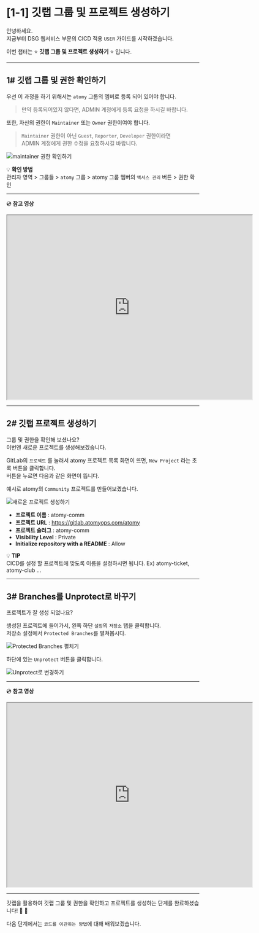 # [1-1] 깃랩 그룹 및 프로젝트 생성하기

안녕하세요.  
지금부터 DSG 웹서비스 부문의 CICD 적용 `USER` 가이드를 시작하겠습니다.  

이번 챕터는 :star: **깃랩 그룹 및 프로젝트 생성하기** :star: 입니다.

---

## 1# 깃랩 그룹 및 권한 확인하기

우선 이 과정을 하기 위해서는 `atomy` 그룹의 멤버로 등록 되어 있어야 합니다.  
> 만약 등록되어있지 않다면, ADMIN 계정에게 등록 요청을 하시길 바랍니다.    

또한, 자신의 권한이 `Maintainer` 또는 `Owner` 권한이여야 합니다.  

> `Maintainer` 권한이 아닌 `Guest`, `Reporter`, `Developer` 권한이라면  
> ADMIN 계정에게 권한 수정을 요청하시길 바랍니다. 

![maintainer 권한 확인하기](https://user-images.githubusercontent.com/54167990/64935965-a19eb800-d88e-11e9-9d36-7c93d64352a3.PNG)

:bulb: **확인 방법**    
관리자 영역 > 그룹들 > `atomy` 그룹 > atomy 그룹 멤버의 `액서스 관리` 버튼 > 권한 확인

---

:cd: **참고 영상**
<iframe src="https://drive.google.com/file/d/11nHGwZBb7bk_zka9y5uKo6Vm2sFR0ObR/preview" width="640" height="480"></iframe>

---
## 2# 깃랩 프로젝트 생성하기

그룹 및 권한을 확인해 보셨나요?    
이번엔 새로운 프로젝트를 생성해보겠습니다.

GitLab의 `프로젝트` 를 눌러서 atomy 프로젝트 목록 화면이 뜨면, `New Project` 라는 초록 버튼을 클릭합니다.      
버튼을 누르면 다음과 같은 화면이 뜹니다.      

예시로 atomy의 `Community` 프로젝트를 만들어보곘습니다.

![새로운 프로젝트 생성하기](https://user-images.githubusercontent.com/54167990/64936553-871a0e00-d891-11e9-8224-efc9e212ffab.PNG)

- **프로젝트 이름** : atomy-comm 
- **프로젝트 URL** : https://gitlab.atomyops.com/atomy  
- **프로젝트 슬러그** : atomy-comm
- **Visibility Level** : Private
- **Initialize repository with a README** : Allow


:bulb: **TIP**    
CICD를 설정 할 프로젝트에 맞도록 이름을 설정하시면 됩니다. Ex) atomy-ticket, atomy-club ...

---

## 3# Branches를 Unprotect로 바꾸기 

프로젝트가 잘 생성 되었나요?  

생성된 프로젝트에 들어가서, 왼쪽 하단 `설정`의 `저장소` 탭을 클릭합니다.   
저장소 설정에서 `Protected Branches`를 펼쳐봅시다.    

![Protected Branches 펼치기](https://user-images.githubusercontent.com/54167990/64938717-cc423e00-d899-11e9-8e21-1d1b6a42783a.PNG)

하단에 있는 `Unprotect` 버튼을 클릭합니다.

![Unprotect로 변경하기](https://user-images.githubusercontent.com/54167990/64937490-69e73e80-d895-11e9-8a3d-e83293a89256.png)

---

:cd: **참고 영상**    
<iframe src="https://drive.google.com/file/d/1AJWmm7rftx_DpdMtSRV32ReIMWbZ8p4W/preview" width="640" height="480"></iframe> 

---

깃랩을 활용하여 깃랩 그룹 및 권한을 확인하고 프로젝트를 생성하는 단계를 완료하셨습니다!   :clap:  :clap:  

다음 단계에서는 `코드를 이관하는 방법`에 대해 배워보겠습니다.  

